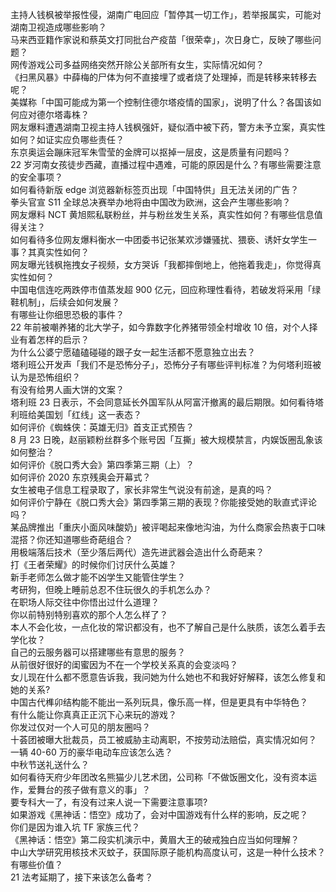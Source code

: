 主持人钱枫被举报性侵，湖南广电回应「暂停其一切工作」，若举报属实，可能对湖南卫视造成哪些影响？  
马来西亚籍作家说和蔡英文打同批台产疫苗「很荣幸」，次日身亡，反映了哪些问题？  
网传游戏公司多益网络突然开除公关部所有女生，实际情况如何？  
《扫黑风暴》中薛梅的尸体为何不直接埋了或者烧了处理掉，而是转移来转移去呢？  
美媒称「中国可能成为第一个控制住德尔塔疫情的国家」，说明了什么？各国该如何应对德尔塔毒株？  
网友爆料遭遇湖南卫视主持人钱枫强奸，疑似酒中被下药，警方未予立案，真实性如何？如证实应负哪些责任？  
东京奥运会蹦床冠军朱雪莹的金牌可以抠掉一层皮，这是质量有问题吗？  
22 岁河南女孩徒步西藏，直播过程中遇难，可能的原因是什么？有哪些需要注意的安全事项？  
如何看待新版 edge 浏览器新标签页出现「中国特供」且无法关闭的广告？  
拳头官宣 S11 全球总决赛举办地将由中国改为欧洲，这会产生哪些影响？  
网友爆料 NCT 黄旭熙私联粉丝，并与粉丝发生关系，真实性如何？有哪些信息值得关注？  
如何看待多位网友爆料衡水一中团委书记张某欢涉嫌骚扰、猥亵、诱奸女学生一事？其真实性如何？  
网友曝光钱枫拖拽女子视频，女方哭诉「我都摔倒地上，他拖着我走」，你觉得真实性如何？  
中国电信连吃两跌停市值蒸发超 900 亿元，回应称理性看待，若破发将采用「绿鞋机制」，后续会如何发展？  
有哪些让你细思恐极的事件？  
22 年前被嘲养猪的北大学子，如今靠数字化养猪带领全村增收 10 倍，对个人择业有着怎样的启示？  
为什么公婆宁愿磕磕碰碰的跟子女一起生活都不愿意独立出去？  
塔利班公开发声「我们不是恐怖分子」，恐怖分子有哪些评判标准？为何塔利班被认为是恐怖组织？  
有没有给男人画大饼的文案？  
塔利班 23 日表示，不会同意延长外国军队从阿富汗撤离的最后期限。如何看待塔利班给美国划「红线」这一表态？  
如何评价《蜘蛛侠：英雄无归》首支正式预告？  
8 月 23 日晚，赵丽颖粉丝群多个账号因「互撕」被大规模禁言，内娱饭圈乱象该如何整治？  
如何评价《脱口秀大会》第四季第三期（上）？  
如何评价 2020 东京残奥会开幕式？  
女生被电子信息工程录取了，家长非常生气说没有前途，是真的吗？  
如何评价宁静在《脱口秀大会》第四季第三期的表现？你能接受她的耿直式评论吗？  
某品牌推出「重庆小面风味酸奶」被评喝起来像地沟油，为什么商家会热衷于口味混搭？你还知道哪些奇葩组合？  
用极端落后技术（至少落后两代）造先进武器会造出什么奇葩来？  
打《王者荣耀》的时候你们讨厌什么英雄？  
新手老师怎么做才能不凶学生又能管住学生？  
考研狗，但晚上睡前总忍不住玩很久的手机怎么办？  
在职场人际交往中你悟出过什么道理？  
你以前特别特别喜欢的那个人怎么样了？  
本人不会化妆，一点化妆的常识都没有，也不了解自己是什么肤质，该怎么着手去学化妆？  
自己的云服务器可以搭建哪些有意思的服务？  
从前很好很好的闺蜜因为不在一个学校关系真的会变淡吗？  
女儿现在什么都不愿意告诉我，我问她为什么她也不和我好好解释，该怎么修复和她的关系?  
中国古代榫卯结构能不能出一系列玩具，像乐高一样，但是更具有中华特色？  
有什么能让你真真正正沉下心来玩的游戏？  
你发过仅对一个人可见的朋友圈吗？  
十荟团被曝大批裁员，员工被威胁主动离职，不按劳动法赔偿，真实情况如何？  
一辆 40-60 万的豪华电动车应该怎么选？  
中秋节送礼送什么？  
如何看待天府少年团改名熊猫少儿艺术团，公司称「不做饭圈文化，没有资本运作，爱舞台的孩子做有意义的事」？  
要专科大一了，有没有过来人说一下需要注意事项?  
如果游戏《黑神话：悟空》成功了，会对中国游戏有什么样的影响，反之呢？  
你们是因为谁入坑 TF 家族三代？  
《黑神话：悟空》第二段实机演示中，黄眉大王的破戒独白应当如何理解？  
中山大学研究用核技术灭蚊子，获国际原子能机构高度认可，这是一种什么技术？有哪些价值？  
21 法考延期了，接下来该怎么备考？  

